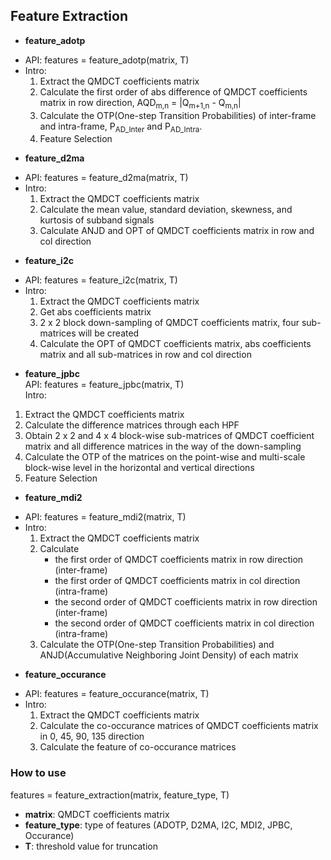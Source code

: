## Feature Extraction
+ **feature_adotp**
* API: features = feature_adotp(matrix, T)
* Intro:
    1. Extract the QMDCT coefficients matrix
    2. Calculate the first order of abs difference of QMDCT coefficients matrix in row direction, AQD<sub>m,n</sub> = |Q<sub>m+1,n</sub> - Q<sub>m,n</sub>|
    3. Calculate the OTP(One-step Transition Probabilities) of inter-frame and intra-frame, P<sub>AD_Inter</sub> and P<sub>AD_Intra</sub>.
    4. Feature Selection

+ **feature_d2ma**
* API: features = feature_d2ma(matrix, T)
* Intro:
    1. Extract the QMDCT coefficients matrix
    2. Calculate the mean value, standard deviation, skewness, and kurtosis of subband signals
    3. Calculate ANJD and OPT of QMDCT coefficients matrix in row and col direction

+ **feature_i2c**<br>
* API: features = feature_i2c(matrix, T)<br>
* Intro:
    1. Extract the QMDCT coefficients matrix
    2. Get abs coefficients matrix
    3. 2 x 2 block down-sampling of QMDCT coefficients matrix, four sub-matrices will be created
    4. Calculate the OPT of QMDCT coefficients matrix, abs coefficients matrix and all sub-matrices in row and col direction

+ **feature_jpbc**<br>
API: features = feature_jpbc(matrix, T)<br>
Intro:
1. Extract the QMDCT coefficients matrix
2. Calculate the difference matrices through each HPF
3. Obtain 2 x 2 and 4 x 4 block-wise sub-matrices of QMDCT coefficient matrix and all difference matrices in the way of the down-sampling
4. Calculate the OTP of the matrices on the point-wise and multi-scale block-wise level in the horizontal and vertical directions
5. Feature Selection

+ **feature_mdi2**<br>
* API: features = feature_mdi2(matrix, T)<br>
* Intro:
    1. Extract the QMDCT coefficients matrix
    2. Calculate
        + the first order of QMDCT coefficients matrix in row direction (inter-frame)
        + the first order of QMDCT coefficients matrix in col direction (intra-frame)
        + the second order of QMDCT coefficients matrix in row direction (inter-frame)
        + the second order of QMDCT coefficients matrix in col direction (intra-frame)
    1. Calculate the OTP(One-step Transition Probabilities) and ANJD(Accumulative Neighboring Joint Density) of each matrix
   
+ **feature_occurance**<br>
* API: features = feature_occurance(matrix, T)<br>
* Intro:
    1. Extract the QMDCT coefficients matrix
    2. Calculate the co-occurance matrices of QMDCT coefficients matrix in 0, 45, 90, 135 direction
    3. Calculate the feature of co-occurance matrices

### How to use
features = feature_extraction(matrix, feature_type, T)
+ **matrix**: QMDCT coefficients matrix
+ **feature_type**: type of features (ADOTP, D2MA, I2C, MDI2, JPBC, Occurance)
+ **T**: threshold value for truncation